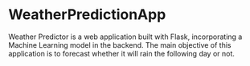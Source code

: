 # WeatherPredictionApp
Weather Predictor is a web application built with Flask, incorporating a Machine Learning model in the backend. The main objective of this application is to forecast whether it will rain the following day or not.
